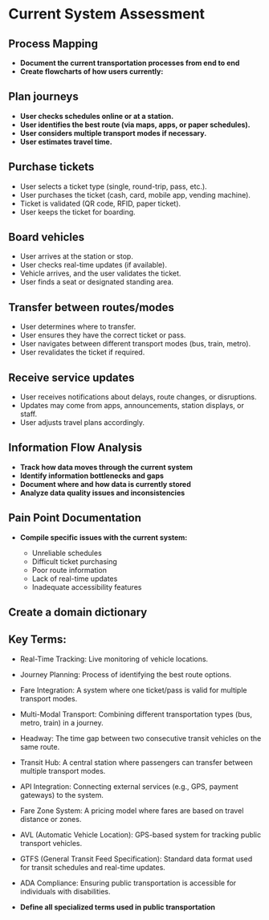 # Current System Assessment

## Process Mapping

- **Document the current transportation processes from end to end**
- **Create flowcharts of how users currently:**

## Plan journeys
- **User checks schedules online or at a station.**
- **User identifies the best route (via maps, apps, or paper schedules).**
- **User considers multiple transport modes if necessary.**
- **User estimates travel time.**

## Purchase tickets
   - User selects a ticket type (single, round-trip, pass, etc.).
   - User purchases the ticket (cash, card, mobile app, vending machine).
   - Ticket is validated (QR code, RFID, paper ticket).
   - User keeps the ticket for boarding.
  
## Board vehicles
   - User arrives at the station or stop.
   - User checks real-time updates (if available).
   - Vehicle arrives, and the user validates the ticket.
   - User finds a seat or designated standing area.
  
## Transfer between routes/modes
   - User determines where to transfer.
   - User ensures they have the correct ticket or pass.
   - User navigates between different transport modes (bus, train, metro).
   - User revalidates the ticket if required.
  
## Receive service updates
   - User receives notifications about delays, route changes, or disruptions.
   - Updates may come from apps, announcements, station displays, or staff.
   - User adjusts travel plans accordingly.

## Information Flow Analysis

- **Track how data moves through the current system**
- **Identify information bottlenecks and gaps**
- **Document where and how data is currently stored**
- **Analyze data quality issues and inconsistencies**

## Pain Point Documentation

- **Compile specific issues with the current system:**

  - Unreliable schedules
  - Difficult ticket purchasing
  - Poor route information
  - Lack of real-time updates
  - Inadequate accessibility features

## Create a domain dictionary
## Key Terms:
   - Real-Time Tracking: Live monitoring of vehicle locations.
   - Journey Planning: Process of identifying the best route options.
   - Fare Integration: A system where one ticket/pass is valid for multiple transport modes.
   - Multi-Modal Transport: Combining different transportation types (bus, metro, train) in a journey.
   - Headway: The time gap between two consecutive transit vehicles on the same route.
   - Transit Hub: A central station where passengers can transfer between multiple transport modes.
   - API Integration: Connecting external services (e.g., GPS, payment gateways) to the system.
   - Fare Zone System: A pricing model where fares are based on travel distance or zones.
   - AVL (Automatic Vehicle Location): GPS-based system for tracking public transport vehicles.
   - GTFS (General Transit Feed Specification): Standard data format used for transit schedules and real-time updates.
   - ADA Compliance: Ensuring public transportation is accessible for individuals with disabilities.


- **Define all specialized terms used in public transportation**
